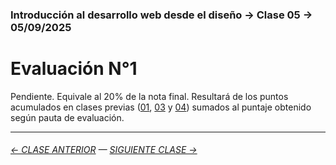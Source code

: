 ### Introducción al desarrollo web desde el diseño → Clase 05 → 05/09/2025 

# Evaluación N°1

Pendiente. Equivale al 20% de la nota final. Resultará de los puntos acumulados en clases previas ([01](https://github.com/profesorfaco/opr/tree/main/clase-01), [03](https://github.com/profesorfaco/opr/tree/main/clase-03) y [04](https://github.com/profesorfaco/opr/tree/main/clase-04)) sumados al puntaje obtenido según pauta de evaluación.

- - - - - - - 

###### [← CLASE ANTERIOR](https://github.com/profesorfaco/opr/tree/main/clase-04) — [SIGUIENTE CLASE →](https://github.com/profesorfaco/opr/tree/main/clase-06)

